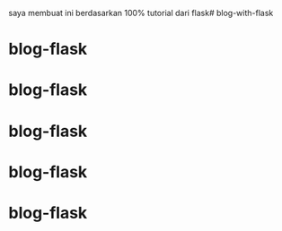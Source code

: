 saya membuat ini berdasarkan 100% tutorial dari flask#   b l o g - w i t h - f l a s k 
 
 
# blog-flask
# blog-flask
# blog-flask
# blog-flask
# blog-flask

